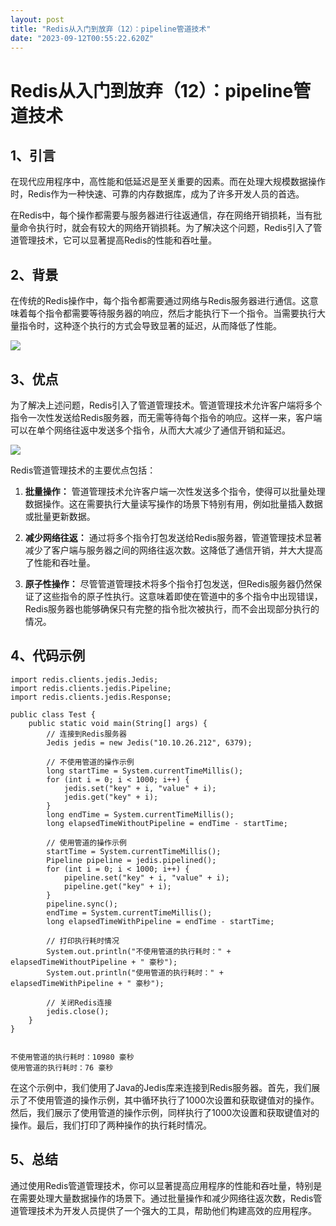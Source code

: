 ```yaml
---
layout: post
title: "Redis从入门到放弃（12）：pipeline管道技术"
date: "2023-09-12T00:55:22.620Z"
---
```

Redis从入门到放弃（12）：pipeline管道技术
============================

1、引言
----

在现代应用程序中，高性能和低延迟是至关重要的因素。而在处理大规模数据操作时，Redis作为一种快速、可靠的内存数据库，成为了许多开发人员的首选。

在Redis中，每个操作都需要与服务器进行往返通信，存在网络开销损耗，当有批量命令执行时，就会有较大的网络开销损耗。为了解决这个问题，Redis引入了管道管理技术，它可以显著提高Redis的性能和吞吐量。

2、背景
----

在传统的Redis操作中，每个指令都需要通过网络与Redis服务器进行通信。这意味着每个指令都需要等待服务器的响应，然后才能执行下一个指令。当需要执行大量指令时，这种逐个执行的方式会导致显著的延迟，从而降低了性能。

![](https://img2023.cnblogs.com/blog/322142/202309/322142-20230911163413770-1440953396.png)

3、优点
----

为了解决上述问题，Redis引入了管道管理技术。管道管理技术允许客户端将多个指令一次性发送给Redis服务器，而无需等待每个指令的响应。这样一来，客户端可以在单个网络往返中发送多个指令，从而大大减少了通信开销和延迟。

![](https://img2023.cnblogs.com/blog/322142/202309/322142-20230911163430263-1680053817.png)

Redis管道管理技术的主要优点包括：

1.  **批量操作：** 管道管理技术允许客户端一次性发送多个指令，使得可以批量处理数据操作。这在需要执行大量读写操作的场景下特别有用，例如批量插入数据或批量更新数据。
    
2.  **减少网络往返：** 通过将多个指令打包发送给Redis服务器，管道管理技术显著减少了客户端与服务器之间的网络往返次数。这降低了通信开销，并大大提高了性能和吞吐量。
    
3.  **原子性操作：** 尽管管道管理技术将多个指令打包发送，但Redis服务器仍然保证了这些指令的原子性执行。这意味着即使在管道中的多个指令中出现错误，Redis服务器也能够确保只有完整的指令批次被执行，而不会出现部分执行的情况。
    

4、代码示例
------

    import redis.clients.jedis.Jedis;
    import redis.clients.jedis.Pipeline;
    import redis.clients.jedis.Response;
    
    public class Test {
        public static void main(String[] args) {
            // 连接到Redis服务器
            Jedis jedis = new Jedis("10.10.26.212", 6379);
    
            // 不使用管道的操作示例
            long startTime = System.currentTimeMillis();
            for (int i = 0; i < 1000; i++) {
                jedis.set("key" + i, "value" + i);
                jedis.get("key" + i);
            }
            long endTime = System.currentTimeMillis();
            long elapsedTimeWithoutPipeline = endTime - startTime;
    
            // 使用管道的操作示例
            startTime = System.currentTimeMillis();
            Pipeline pipeline = jedis.pipelined();
            for (int i = 0; i < 1000; i++) {
                pipeline.set("key" + i, "value" + i);
                pipeline.get("key" + i);
            }
            pipeline.sync();
            endTime = System.currentTimeMillis();
            long elapsedTimeWithPipeline = endTime - startTime;
    
            // 打印执行耗时情况
            System.out.println("不使用管道的执行耗时：" + elapsedTimeWithoutPipeline + " 豪秒");
            System.out.println("使用管道的执行耗时：" + elapsedTimeWithPipeline + " 豪秒");
    
            // 关闭Redis连接
            jedis.close();
        }
    }
    

    不使用管道的执行耗时：10980 豪秒
    使用管道的执行耗时：76 豪秒
    

在这个示例中，我们使用了Java的Jedis库来连接到Redis服务器。首先，我们展示了不使用管道的操作示例，其中循环执行了1000次设置和获取键值对的操作。然后，我们展示了使用管道的操作示例，同样执行了1000次设置和获取键值对的操作。最后，我们打印了两种操作的执行耗时情况。

5、总结
----

通过使用Redis管道管理技术，你可以显著提高应用程序的性能和吞吐量，特别是在需要处理大量数据操作的场景下。通过批量操作和减少网络往返次数，Redis管道管理技术为开发人员提供了一个强大的工具，帮助他们构建高效的应用程序。